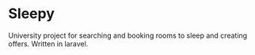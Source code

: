 # Sleepy
University project for searching and booking rooms to sleep and creating offers. Written in laravel. 

